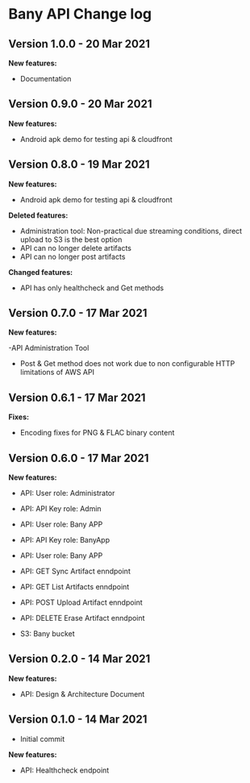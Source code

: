 # Bany API Change log

## Version 1.0.0 - 20 Mar 2021

**New features:**

- Documentation

## Version 0.9.0 - 20 Mar 2021

**New features:**

- Android apk demo for testing api & cloudfront

## Version 0.8.0 - 19 Mar 2021

**New features:**

- Android apk demo for testing api & cloudfront

**Deleted features:**

- Administration tool: Non-practical due streaming conditions, direct upload to S3 is the best option
- API can no longer delete artifacts
- API can no longer post artifacts

**Changed features:**

- API has only healthcheck and Get methods

## Version 0.7.0 - 17 Mar 2021

**New features:**

-API Administration Tool
- Post & Get method does not work due to non configurable HTTP limitations of AWS API

## Version 0.6.1 - 17 Mar 2021

**Fixes:**

- Encoding fixes for PNG & FLAC binary content

## Version 0.6.0 - 17 Mar 2021

**New features:**

- API: User role: Administrator
- API: API Key role: Admin
- API: User role: Bany APP
- API: API Key role: BanyApp

- API: User role: Bany APP
- API: GET Sync Artifact enndpoint
- API: GET List Artifacts enndpoint
- API: POST Upload Artifact enndpoint
- API: DELETE Erase Artifact enndpoint

- S3: Bany bucket

## Version 0.2.0 - 14 Mar 2021

**New features:**

- API: Design & Architecture Document

## Version 0.1.0 - 14 Mar 2021

- Initial commit

**New features:**

- API: Healthcheck endpoint
